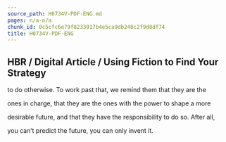 ```yaml
---
source_path: H0734V-PDF-ENG.md
pages: n/a-n/a
chunk_id: 0c5cfc6e79f8233917b4e5ca9db248c2f9d8df74
title: H0734V-PDF-ENG
---
```

## HBR / Digital Article / Using Fiction to Find Your Strategy

to do otherwise. To work past that, we remind them that they are the

ones in charge, that they are the ones with the power to shape a more

desirable future, and that they have the responsibility to do so. After all,

you can’t predict the future, you can only invent it.
